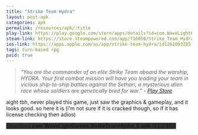 ```yaml
---
title: "Strike Team Hydra"
layout: post-apk
categories: apk
permalink: /resources/apk/:title
play-link: https://play.google.com/store/apps/details?id=com.WaveLightGames.StrikeTeamHydra
steam-link: https://store.steampowered.com/app/716050/Strike_Team_Hydra/
ios-link: https://apps.apple.com/us/app/strike-team-hydra/id1262093285
tags: turn-based rpg 
paid: true
---
```


> _"You are the commander of an elite Strike Team aboard the warship, HYDRA. Your first combat mission will have you leading your team in vicious ship-to-ship battles against the Sethari, a mysterious alien race whose soldiers are genetically bred for war." - <a href="https://play.google.com/store/apps/details?id=com.WaveLightGames.StrikeTeamHydra" target="_blank">Play Store</a>_

aight tbh, never played this game, just saw the graphics & gameplay, and it looks good. so here it is (i'm not sure if it is cracked though, so if it has license checking then adios)

<div class="text-center">
    <a class="btn btn-dark btn-block w-100" onclick='apk("com.WaveLightGames.StrikeTeamHydra_8.apk")' style="text-decoration: none; background-color: #333;"> Download <b>com.WaveLightGames.StrikeTeamHydra_8.apk</b> (32.0 MB)</a>
</div>
